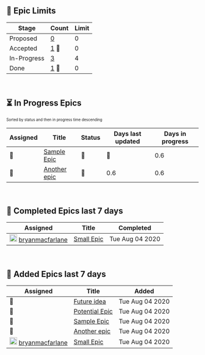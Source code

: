 &nbsp;  
## :ship: Epic Limits  
| Stage       | Count                                                     | Limit |
| ----------- | --------------------------------------------------------- | ----- |
| Proposed    | [0](./limits-Epic-Proposed.md)                            | 0     |
| Accepted    | [1](./limits-Epic-Accepted.md)  :triangular_flag_on_post: | 0     |
| In-Progress | [3](./limits-Epic-In-Progress.md)                         | 4     |
| Done        | [1](./limits-Epic-Done.md)  :triangular_flag_on_post:     | 0     |
&nbsp;  
## :hourglass_flowing_sand: In Progress Epics  
<sub><sup>Sorted by status and then in progress time descending</sup></sub>  
  
| Assigned                  | Title                                                                      | Status         | Days last updated          | Days in progress |
| ------------------------- | -------------------------------------------------------------------------- | -------------- | -------------------------- | ---------------- |
| :triangular_flag_on_post: | [Sample Epic](https://github.com/bryanmacfarlane/sample-reports/issues/1)  | :yellow_heart: |  :triangular_flag_on_post: | 0.6              |
| :triangular_flag_on_post: | [Another epic](https://github.com/bryanmacfarlane/sample-reports/issues/3) | :green_heart:  | 0.6                        | 0.6              |

  &nbsp;  
## :checkered_flag: Completed Epics last 7 days  
  
| Assigned                                                                                                                                                                        | Title                                                                    | Completed       |
| ------------------------------------------------------------------------------------------------------------------------------------------------------------------------------- | ------------------------------------------------------------------------ | --------------- |
| <img height="20" width="20" alt="@bryanmacfarlane" src="https://avatars3.githubusercontent.com/u/919564?v=4"/> <a href="https://github.com/bryanmacfarlane">bryanmacfarlane</a> | [Small Epic](https://github.com/bryanmacfarlane/sample-reports/issues/2) | Tue Aug 04 2020 |

  &nbsp;  
## :wave: Added Epics last 7 days  
  
| Assigned                                                                                                                                                                        | Title                                                                        | Added           |
| ------------------------------------------------------------------------------------------------------------------------------------------------------------------------------- | ---------------------------------------------------------------------------- | --------------- |
| :triangular_flag_on_post:                                                                                                                                                       | [Future idea](https://github.com/bryanmacfarlane/sample-reports/issues/5)    | Tue Aug 04 2020 |
| :triangular_flag_on_post:                                                                                                                                                       | [Potential Epic](https://github.com/bryanmacfarlane/sample-reports/issues/4) | Tue Aug 04 2020 |
| :triangular_flag_on_post:                                                                                                                                                       | [Sample Epic](https://github.com/bryanmacfarlane/sample-reports/issues/1)    | Tue Aug 04 2020 |
| :triangular_flag_on_post:                                                                                                                                                       | [Another epic](https://github.com/bryanmacfarlane/sample-reports/issues/3)   | Tue Aug 04 2020 |
| <img height="20" width="20" alt="@bryanmacfarlane" src="https://avatars3.githubusercontent.com/u/919564?v=4"/> <a href="https://github.com/bryanmacfarlane">bryanmacfarlane</a> | [Small Epic](https://github.com/bryanmacfarlane/sample-reports/issues/2)     | Tue Aug 04 2020 |

  